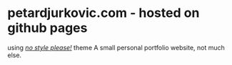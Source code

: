 # petardjurkovic.com - hosted on github pages

using [_no style please!_](https://riggraz.dev/no-style-please/) theme 
A small personal portfolio website, not much else.
